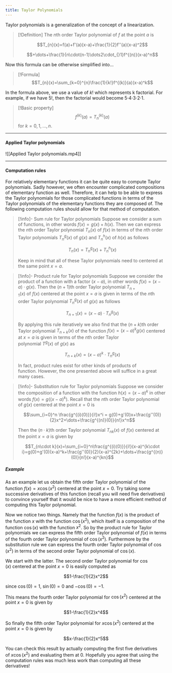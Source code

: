 ```yaml
---
title: Taylor Polynomials
---
```


Taylor polynomials is a generalization of the concept of a linearization.
>[!Definition]
>The *n*th order Taylor polynomial of $f$ at the point $a$ is
>
>$$T_{n}(x)=f(a)+f'(a)(x-a)+\frac{1}{2}f''(a)(x-a)^2$$
>
>$$+\dots+\frac{1}{n\cdot(n-1)\dots2\cdot_{}1}f^{(n)}(x-a)^n$$

Now this formula can be otherwise simplified into...
>[!Formula]
>$$T_{n}(x)=\sum_{k=0}^{n}\frac{1}{k!}f^{(k)}(a)(x-a)^k$$

In the formula above, we use a value of $k!$ which represents k factorial. For example, if we have $5!$, then the factorial would become $5\cdot_{}4\cdot_{}3\cdot_{}2\cdot_{}1$.
>[!Basic property]
>$$f^{(k)}(a)=T_{n}^{(k)}(a)$$ for $k=0, 1, \dots, n$.

---
#### Applied Taylor polynomials
![[Applied Taylor polynomials.mp4]]

---
#### **Computation rules**
For relatively elementary functions it can be quite easy to compute Taylor polynomials. Sadly however, we often encounter complicated compositions of elementary function as well. Therefore, it can help to be able to express the Taylor polynomials for those complicated functions in terms of the Taylor polynomials of the elementary functions they are composed of. The following computation rules should allow for that method of computation.

>[!info]- Sum rule for Taylor polynomials
>Suppose we consider a sum of functions, in other words $f(x) = g(x)+h(x)$. Then we can express the $n$th order Taylor polynomial $T_{n}(x)$ of $f(x)$ in terms of the $n$th order Taylor polynomials $T_{n}^g(x)$ of $g(x)$ and $T_{n}^h(x)$ of $h(x)$ as follows
>
>$$T_{n}(x) = T_{n}^g(x)+T_{n}^h(x)$$
>
>Keep in mind that all of these Taylor polynomials need to centered at the same point $x=a$.

>[!info]- Product rule for Taylor polynomials
>Suppose we consider the product of a function with a factor $(x-a)$, in other words $f(x)=(x-a) \cdot g(x)$. Then the $(n+1)$th order Taylor polynomial $T_{n+1}(x)$ of $f(x)$ centered at the point $x=a$ is given in terms of the *n*th order Taylor polynomial $T_{n}^g(x)$ of $g(x)$ as follows
>
>$$T_{n+1}(x) = (x-a)\cdot T_{n}^g(x)$$
>
>By applying this rule iteratively we also find that the $(n+k)$th order Taylor polynomial $T_{n+k}(x)$ of the function $f(x) = (x-a)^kg(x)$ centered at $x=a$ is given in terms of the *n*th order Taylor polynomial $T^g(x)$ of $g(x)$ as
>
>$$T_{n+k}(x) = (x-a)^k\cdot T_{n}^g(x)$$
>
>In fact, product rules exist for other kinds of products of function. However, the one presented above will suffice in a great many cases.

>[!info]- Substitution rule for Taylor polynomials
>Suppose we consider the composition of a function with the function $h(x) = (x-a)^k$ in other words $f(x) = g((x-a)^k)$. Recall that the *n*th order Taylor polynomial of $g(x)$ centered at the point $x=0$ is
>
>$$\sum_{i=0}^n \frac{g^{(i)(0)}}{i!}x^i = g(0)+g'(0)x+\frac{g''(0)}{2}x^2+\dots+\frac{g^{(n)}(0)}{n!}x^n$$
>
>Then the $(n\cdot k)$th order Taylor polynomial $T_{nk}(x)$ of $f(x)$ centered at the point $x=a$ is given by
>
>$$T_{n\cdot k}(x)=\sum_{i=0}^n\frac{g^{(i)(0)}}{i!}(x-a)^{k\cdot i}=g(0)+g'(0)(x-a)^k+\frac{g''(0)}{2}(x-a)^{2k}+\dots+\frac{g^{(n)}(0)}{n!}(x-a)^{kn}$$

##### Example
As an example let us obtain the fifth order Taylor polynomial of the function $f(x)=x\cos(x^2)$ centered at the point $x=0$. Try taking some successive derivatives of this function (recall you will need five derivatives) to convince yourself that it would be nice to have a more efficient method of computing this Taylor polynomial.

Now we notice two things. Namely that the function $f(x)$ is the product of the function $x$ with the function $\cos(x^2)$, which itself is a composition of the function $\cos(x)$ with the function $x^2$. So by the product rule for Taylor polynomials we can express the fifth order Taylor polynomial of $f(x)$ in terms of the fourth order Taylor polynomial of $\cos(x^2)$. Furthermore by the substitution rule we can express the fourth order Taylor polynomial of $\cos(x^2)$ in terms of the second order Taylor polynomial of $\cos(x)$.

We start with the latter. The second order Taylor polynomial for $\cos(x)$ centered at the point $x=0$ is easily computed as

$$1-\frac{1}{2}x^2$$

since $\cos(0)=1$, $\sin(0)=0$ and $-\cos(0)=-1$.

This means the fourth order Taylor polynomial for $\cos(x^2)$ centered at the point $x=0$ is given by

$$1-\frac{1}{2}x^4$$

So finally the fifth order Taylor polynomial for $x\cos(x^2)$ centered at the point $x=0$ is given by

$$x-\frac{1}{2}x^5$$

You can check this result by actually computing the first five derivatives of $x\cos(x^2)$ and evaluating them at $0$. Hopefully you agree that using the computation rules was much less work than computing all these derivatives!
